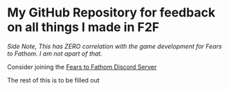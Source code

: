# My GitHub Repository for feedback on all things I made in F2F
*Side Note, This has ZERO correlation with the game development for Fears to Fathom. I am not apart of that.*

Consider joining the [Fears to Fathom Discord Server](https://discord.gg/fears-to-fathom)

The rest of this is to be filled out
